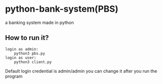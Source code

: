 # python-bank-system(PBS)
a banking system made in python 
## How to run it?
```
login as admin:
    python3 pbs.py
login as user:
    python3 client.py
```
Default login credential is admin/admin you can change it after you run the program
